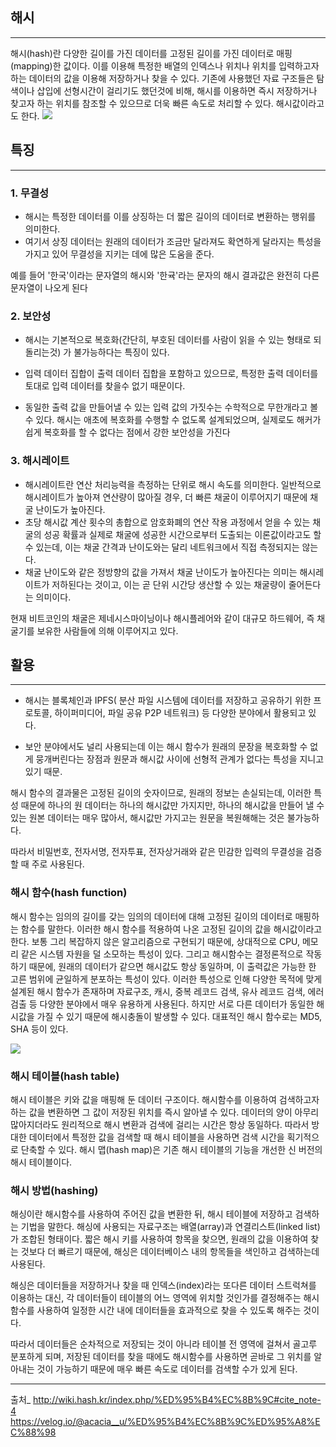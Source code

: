 ## 해시
---
해시(hash)란 다양한 길이를 가진 데이터를 고정된 길이를 가진 데이터로 매핑(mapping)한 값이다. 
이를 이용해 특정한 배열의 인덱스나 위치나 위치를 입력하고자 하는 데이터의 값을 이용해 저장하거나 찾을 수 있다. 
기존에 사용했던 자료 구조들은 탐색이나 삽입에 선형시간이 걸리기도 했던것에 비해, 해시를 이용하면 즉시 저장하거나 찾고자 하는 위치를 참조할 수 있으므로 더욱 빠른 속도로 처리할 수 있다. 해시값이라고도 한다.
![](https://velog.velcdn.com/images/ujgon/post/67726585-c792-4c39-a3c2-09113f92617b/image.png)


## 특징
---
### 1. 무결성
- 해시는 특정한 데이터를 이를 상징하는 더 짧은 길이의 데이터로 변환하는 행위를 의미한다. 
- 여기서 상징 데이터는 원래의 데이터가 조금만 달라져도 확연하게 달라지는 특성을 가지고 있어 무결성을 지키는 데에 많은 도움을 준다. 

예를 들어 '한국'이라는 문자열의 해시와 '한귝'라는 문자의 해시 결과값은 완전히 다른 문자열이 나오게 된다 

### 2. 보안성
- 해시는 기본적으로 복호화(간단히, 부호된 데이터를 사람이 읽을 수 있는 형태로 되돌리는것) 가 불가능하다는 특징이 있다. 
- 입력 데이터 집합이 출력 데이터 집합을 포함하고 있으므로, 특정한 출력 데이터를 토대로 입력 데이터를 찾을수 없기 때문이다. 

- 동일한 출력 값을 만들어낼 수 있는 입력 값의 가짓수는 수학적으로 무한개라고 볼 수 있다.  해시는 애초에 복호화를 수행할 수 없도록 설계되었으며, 실제로도 해커가 쉽게 복호화를 할 수 없다는 점에서 강한 보안성을 가진다

### 3. 해시레이트
- 해시레이트란 연산 처리능력을 측정하는 단위로 해시 속도를 의미한다. 
일반적으로 해시레이트가 높아져 연산량이 많아질 경우, 더 빠른 채굴이 이루어지기 때문에 채굴 난이도가 높아진다. 
- 초당 해시값 계산 횟수의 총합으로 암호화폐의 연산 작용 과정에서 얻을 수 있는 채굴의 성공 확률과 실제로 채굴에 성공한 시간으로부터 도출되는 이론값이라고도 할 수 있는데, 이는 채굴 간격과 난이도와는 달리 네트워크에서 직접 측정되지는 않는다. 
- 채굴 난이도와 같은 정방향의 값을 가져서 채굴 난이도가 높아진다는 의미는 해시레이트가 저하된다는 것이고, 이는 곧 단위 시간당 생산할 수 있는 채굴량이 줄어든다는 의미이다. 

 현재 비트코인의 채굴은 제네시스마이닝이나 해시플레어와 같이 대규모 하드웨어, 즉 채굴기를 보유한 사람들에 의해 이루어지고 있다. 



## 활용
---
- 해시는 블록체인과 IPFS( 분산 파일 시스템에 데이터를 저장하고 공유하기 위한 프로토콜, 하이퍼미디어, 파일 공유 P2P 네트워크) 등 다양한 분야에서 활용되고 있다. 

- 보안 분야에서도 널리 사용되는데 이는 해시 함수가 원래의 문장을 복호화할 수 없게 뭉개버린다는 장점과 원문과 해시값 사이에 선형적 관계가 없다는 특성을 지니고 있기 때문. 

 해시 함수의 결과물은 고정된 길이의 숫자이므로, 원래의 정보는 손실되는데, 이러한 특성 때문에 하나의 원 데이터는 하나의 해시값만 가지지만, 하나의 해시값을 만들어 낼 수 있는 원본 데이터는 매우 많아서, 해시값만 가지고는 원문을 복원해해는 것은 불가능하다. 

 따라서 비밀번호, 전자서명, 전자투표, 전자상거래와 같은 민감한 입력의 무결성을 검증할 때 주로 사용된다. 

### 해시 함수(hash function)
해시 함수는 임의의 길이를 갖는 임의의 데이터에 대해 고정된 길이의 데이터로 매핑하는 함수를 말한다. 
이러한 해시 함수를 적용하여 나온 고정된 길이의 값을 해시값이라고 한다. 
보통 그리 복잡하지 않은 알고리즘으로 구현되기 때문에, 상대적으로 CPU, 메모리 같은 시스템 자원을 덜 소모하는 특성이 있다. 
그리고 해시함수는 결정론적으로 작동하기 때문에, 원래의 데이터가 같으면 해시값도 항상 동일하며, 이 출력값은 가능한 한 고른 범위에 균일하게 분포하는 특성이 있다. 
이러한 특성으로 인해 다양한 목적에 맞게 설계된 해시 함수가 존재하며 자료구조, 캐시, 중복 레코드 검색, 유사 레코드 검색, 에러검출 등 다양한 분야에서 매우 유용하게 사용된다. 
하지만 서로 다른 데이터가 동일한 해시값을 가질 수 있기 때문에 해시충돌이 발생할 수 있다. 
대표적인 해시 함수로는 MD5, SHA 등이 있다.

![](https://velog.velcdn.com/images/ujgon/post/a16fe99d-7c80-4fe1-adee-8eaf57494542/image.png)


### 해시 테이블(hash table)
해시 테이블은 키와 값을 매핑해 둔 데이터 구조이다. 
해시함수를 이용하여 검색하고자 하는 값을 변환하면 그 값이 저장된 위치를 즉시 알아낼 수 있다. 데이터의 양이 아무리 많아지더라도 원리적으로 해시 변환과 검색에 걸리는 시간은 항상 동일하다. 따라서 방대한 데이터에서 특정한 값을 검색할 때 해시 테이블을 사용하면 검색 시간을 획기적으로 단축할 수 있다. 
해시 맵(hash map)은 기존 해시 테이블의 기능을 개선한 신 버전의 해시 테이블이다.



### 해시 방법(hashing)
해싱이란 해시함수를 사용하여 주어진 값을 변환한 뒤, 해시 테이블에 저장하고 검색하는 기법을 말한다. 
해싱에 사용되는 자료구조는 배열(array)과 연결리스트(linked list)가 조합된 형태이다. 
짧은 해시 키를 사용하여 항목을 찾으면, 원래의 값을 이용하여 찾는 것보다 더 빠르기 때문에, 해싱은 데이터베이스 내의 항목들을 색인하고 검색하는데 사용된다. 

해싱은 데이터들을 저장하거나 찾을 때 인덱스(index)라는 또다른 데이터 스트럭쳐를 이용하는 대신, 각 데이터들이 테이블의 어느 영역에 위치할 것인가를 결정해주는 해시함수를 사용하여 일정한 시간 내에 데이터들을 효과적으로 찾을 수 있도록 해주는 것이다. 

따라서 데이터들은 순차적으로 저장되는 것이 아니라 테이블 전 영역에 걸쳐서 골고루 분포하게 되며, 저장된 데이터를 찾을 때에도 해시함수를 사용하면 곧바로 그 위치를 알아내는 것이 가능하기 때문에 매우 빠른 속도로 데이터를 검색할 수가 있게 된다.





---
출처_
http://wiki.hash.kr/index.php/%ED%95%B4%EC%8B%9C#cite_note-4
https://velog.io/@acacia__u/%ED%95%B4%EC%8B%9C%ED%95%A8%EC%88%98